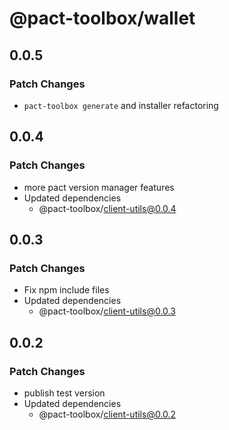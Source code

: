 # @pact-toolbox/wallet

## 0.0.5

### Patch Changes

- `pact-toolbox generate` and installer refactoring

## 0.0.4

### Patch Changes

- more pact version manager features
- Updated dependencies
  - @pact-toolbox/client-utils@0.0.4

## 0.0.3

### Patch Changes

- Fix npm include files
- Updated dependencies
  - @pact-toolbox/client-utils@0.0.3

## 0.0.2

### Patch Changes

- publish test version
- Updated dependencies
  - @pact-toolbox/client-utils@0.0.2
